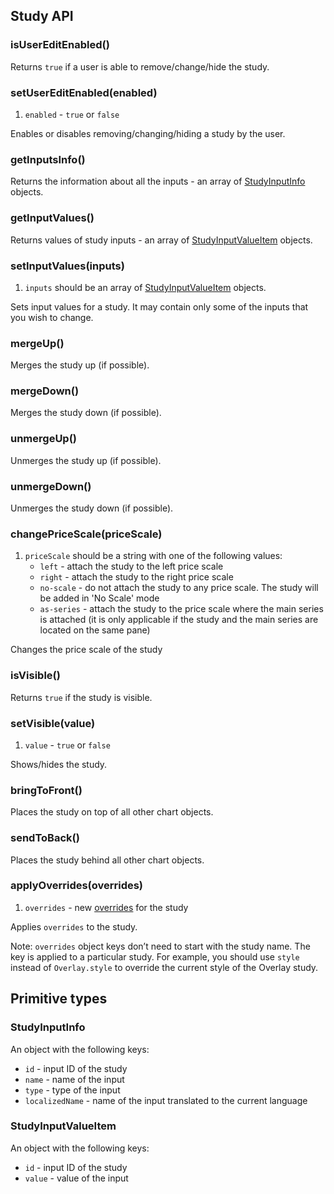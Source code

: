 ## Study API

### isUserEditEnabled()

Returns `true` if a user is able to remove/change/hide the study.

### setUserEditEnabled(enabled)

1. `enabled` - `true` or `false`

Enables or disables removing/changing/hiding a study by the user.

### getInputsInfo()

Returns the information about all the inputs - an array of [StudyInputInfo](#studyinputinfo) objects.

### getInputValues()

Returns values of study inputs - an array of [StudyInputValueItem](#studyinputvalueitem) objects.

### setInputValues(inputs)

1. `inputs` should be an array of [StudyInputValueItem](#studyinputvalueitem) objects.

Sets input values for a study. It may contain only some of the inputs that you wish to change.

### mergeUp()

Merges the study up (if possible).

### mergeDown()

Merges the study down (if possible).

### unmergeUp()

Unmerges the study up (if possible).

### unmergeDown()

Unmerges the study down (if possible).

### changePriceScale(priceScale)

1. `priceScale` should be a string with one of the following values:
    * `left` - attach the study to the left price scale
    * `right` - attach the study to the right price scale
    * `no-scale` - do not attach the study to any price scale. The study will be added in 'No Scale' mode
    * `as-series` - attach the study to the price scale where the main series is attached (it is only applicable if the study and the main series are located on the same pane)

Changes the price scale of the study

### isVisible()

Returns `true` if the study is visible.

### setVisible(value)

1. `value` - `true` or `false`

Shows/hides the study.

### bringToFront()

Places the study on top of all other chart objects.

### sendToBack()

Places the study behind all other chart objects.

### applyOverrides(overrides)

1. `overrides` - new [overrides](Studies-Overrides) for the study

Applies `overrides` to the study.

Note: `overrides` object keys don’t need to start with the study name. The key is applied to a particular study.
For example, you should use `style` instead of `Overlay.style` to override the current style of the Overlay study.

## Primitive types

### StudyInputInfo

An object with the following keys:

* `id` - input ID of the study
* `name` - name of the input
* `type` - type of the input
* `localizedName` - name of the input translated to the current language

### StudyInputValueItem

An object with the following keys:

* `id` - input ID of the study
* `value` - value of the input
